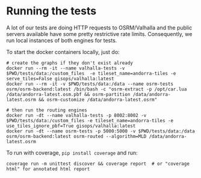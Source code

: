 # Running the tests

A lot of our tests are doing HTTP requests to OSRM/Valhalla and the public servers available have some pretty restrictive rate limits. Consequently, we run local instances of both engines for tests.

To start the docker containers locally, just do:

```shell
# create the graphs if they don't exist already
docker run --rm -it --name valhalla-tests -v $PWD/tests/data:/custom_files  -e tileset_name=andorra-tiles -e serve_tiles=False gisops/valhalla:latest
docker run --rm -it -v $PWD/tests/data:/data --name osrm-tests osrm/osrm-backend:latest /bin/bash -c "osrm-extract -p /opt/car.lua /data/andorra-latest.osm.pbf && osrm-partition /data/andorra-latest.osrm && osrm-customize /data/andorra-latest.osrm"

# then run the routing engines
docker run -dt --name valhalla-tests -p 8002:8002 -v $PWD/tests/data:/custom_files -e tileset_name=andorra-tiles -e use_tiles_ignore_pbf=True gisops/valhalla:latest
docker run -dt --name osrm-tests -p 5000:5000 -v $PWD/tests/data:/data osrm/osrm-backend:latest osrm-routed --algorithm=MLD /data/andorra-latest.osrm
```

To run with coverage, `pip install coverage` and run:

```
coverage run -m unittest discover && coverage report  # or "coverage html" for annotated html report 
```
